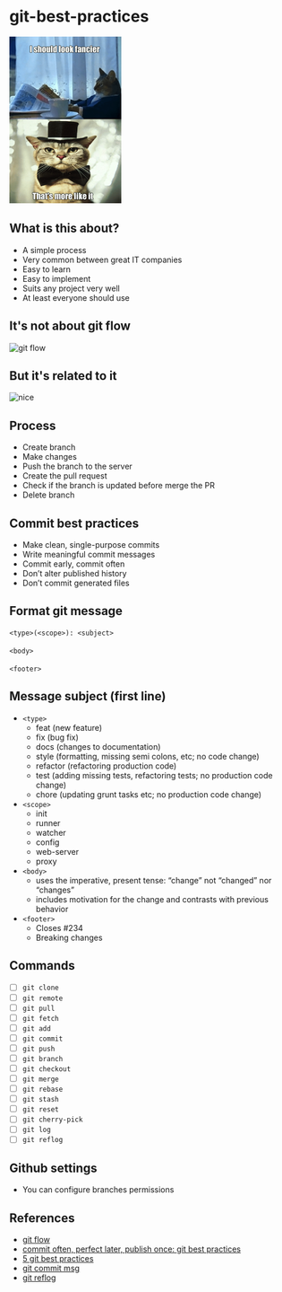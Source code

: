 # git-best-practices
![fancy](fancy.png)


## What is this about?
- A simple process
- Very common between great IT companies
- Easy to learn
- Easy to implement
- Suits any project very well
- At least everyone should use


## It's not about git flow
![git flow](http://widgetsandshit.com/teddziuba/images/othergit.png)

## But it's related to it
![nice](http://widgetsandshit.com/teddziuba/images/github-branch.png)

## Process
 - Create branch
 - Make changes
 - Push the branch to the server
 - Create the pull request
 - Check if the branch is updated before merge the PR
 - Delete branch

## Commit best practices
- Make clean, single-purpose commits
- Write meaningful commit messages
- Commit early, commit often
- Don’t alter published history
- Don’t commit generated files

## Format git message
```
<type>(<scope>): <subject>

<body>

<footer>
```

## Message subject (first line)
- `<type>`
  - feat (new feature)
  - fix (bug fix)
  - docs (changes to documentation)
  - style (formatting, missing semi colons, etc; no code change)
  - refactor (refactoring production code)
  - test (adding missing tests, refactoring tests; no production code change)
  - chore (updating grunt tasks etc; no production code change)
- `<scope>`
  - init
  - runner
  - watcher
  - config
  - web-server
  - proxy
- `<body>`
  - uses the imperative, present tense: “change” not “changed” nor “changes”
  - includes motivation for the change and contrasts with previous behavior
- `<footer>`
  - Closes #234
  - Breaking changes

## Commands
- [ ] `git clone`
- [ ] `git remote `
- [ ] `git pull`
- [ ] `git fetch`
- [ ] `git add`
- [ ] `git commit`
- [ ] `git push`
- [ ] `git branch`
- [ ] `git checkout`
- [ ] `git merge`
- [ ] `git rebase`
- [ ] `git stash`
- [ ] `git reset`
- [ ] `git cherry-pick`
- [ ] `git log`
- [ ] `git reflog`

## Github settings
- You can configure branches permissions 

## References
- [git flow](https://nvie.com/posts/a-successful-git-branching-model/)
- [commit often, perfect later, publish once: git best practices](https://sethrobertson.github.io/GitBestPractices/#commit)
- [5 git best practices](https://deepsource.io/blog/git-best-practices/)
- [git commit msg](http://karma-runner.github.io/0.10/dev/git-commit-msg.html)
- [git reflog](https://www.atlassian.com/git/tutorials/rewriting-history/git-reflog)

